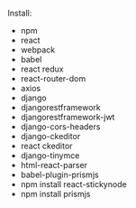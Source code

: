 Install:
- npm
- react
- webpack
- babel
- react redux
- react-router-dom
- axios
- django
- djangorestframework
- djangorestframework-jwt
- django-cors-headers
- django-ckeditor
- react ckeditor
- django-tinymce
- html-react-parser
- babel-plugin-prismjs
- npm install react-stickynode
- npm install prismjs
